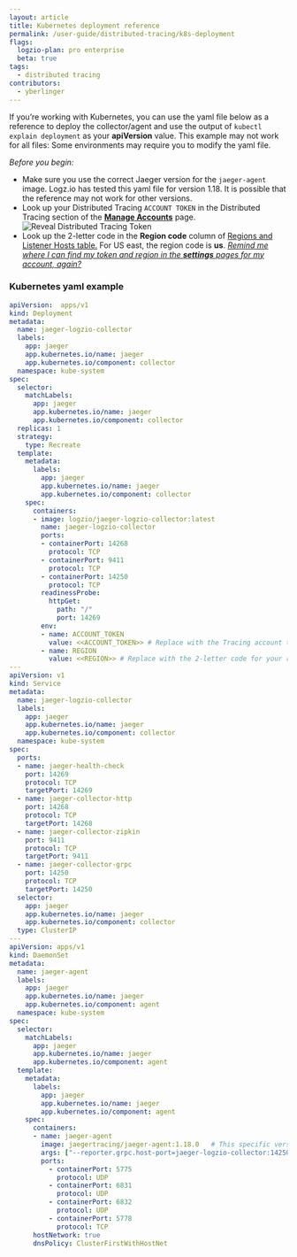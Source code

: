 ```yaml
---
layout: article
title: Kubernetes deployment reference
permalink: /user-guide/distributed-tracing/k8s-deployment
flags:
  logzio-plan: pro enterprise
  beta: true
tags:
  - distributed tracing
contributors:
  - yberlinger   
---
```

If you’re working with Kubernetes, you can use the yaml file below as a reference to deploy the collector/agent and use the output of `kubectl explain deployment` as your **apiVersion** value. This example may not work for all files: Some environments may require you to modify the yaml file.


_Before you begin:_

+ Make sure you use the correct Jaeger version for the `jaeger-agent` image. Logz.io has tested this yaml file for version 1.18. It is possible that the reference may not work for other versions.
+ Look up your Distributed Tracing `ACCOUNT TOKEN` in the Distributed Tracing section of the <a href="https://app.logz.io/#/dashboard/settings/manage-accounts" target ="_blank"> **Manage Accounts**</a> page.
    ![Reveal Distributed Tracing Token](https://dytvr9ot2sszz.cloudfront.net/logz-docs/distributed-tracing/trace-acct-tokeninfo11.gif)
+ Look up the 2-letter code in the **Region code** column of <a href="/user-guide/accounts/account-region.html#available-regions" target ="_blank"> Regions and Listener Hosts table.</a>  For US east, the region code is **us**.  <a href="https://docs.logz.io/user-guide/distributed-tracing/getting-started-tracing/   #look-up-your-distributed-tracing-token-and-region-information-in-logzio" target ="_blank"> *Remind me where I can find my token and region in the **settings** pages for my account, again?* </a>

### Kubernetes yaml example

```yaml
apiVersion:  apps/v1
kind: Deployment
metadata:
  name: jaeger-logzio-collector
  labels:
    app: jaeger
    app.kubernetes.io/name: jaeger
    app.kubernetes.io/component: collector
  namespace: kube-system
spec:
  selector:
    matchLabels:
      app: jaeger
      app.kubernetes.io/name: jaeger
      app.kubernetes.io/component: collector
  replicas: 1
  strategy:
    type: Recreate
  template:
    metadata:
      labels:
        app: jaeger
        app.kubernetes.io/name: jaeger
        app.kubernetes.io/component: collector
    spec:
      containers:
      - image: logzio/jaeger-logzio-collector:latest
        name: jaeger-logzio-collector
        ports:
        - containerPort: 14268
          protocol: TCP
        - containerPort: 9411
          protocol: TCP
        - containerPort: 14250
          protocol: TCP
        readinessProbe:
          httpGet:
            path: "/"
            port: 14269
        env:
        - name: ACCOUNT_TOKEN
          value: <<ACCOUNT_TOKEN>> # Replace with the Tracing account token from Logz.io in Manage accounts > Distributed Tracing
        - name: REGION
          value: <<REGION>> # Replace with the 2-letter code for your region from the Logz.io Regions and Listener hosts table or from your Account settings page
---
apiVersion: v1
kind: Service
metadata:
  name: jaeger-logzio-collector
  labels:
    app: jaeger
    app.kubernetes.io/name: jaeger
    app.kubernetes.io/component: collector
  namespace: kube-system
spec:
  ports:
  - name: jaeger-health-check
    port: 14269
    protocol: TCP
    targetPort: 14269
  - name: jaeger-collector-http
    port: 14268
    protocol: TCP
    targetPort: 14268
  - name: jaeger-collector-zipkin
    port: 9411
    protocol: TCP
    targetPort: 9411
  - name: jaeger-collector-grpc
    port: 14250
    protocol: TCP
    targetPort: 14250
  selector:
    app: jaeger
    app.kubernetes.io/name: jaeger
    app.kubernetes.io/component: collector
  type: ClusterIP
---
apiVersion: apps/v1
kind: DaemonSet
metadata:
  name: jaeger-agent
  labels:
    app: jaeger
    app.kubernetes.io/name: jaeger
    app.kubernetes.io/component: agent
  namespace: kube-system
spec:
  selector:
    matchLabels:
      app: jaeger
      app.kubernetes.io/name: jaeger
      app.kubernetes.io/component: agent
  template:
    metadata:
      labels:
        app: jaeger
        app.kubernetes.io/name: jaeger
        app.kubernetes.io/component: agent
    spec:
      containers:
      - name: jaeger-agent
        image: jaegertracing/jaeger-agent:1.18.0   # This specific version has been tested by Logz.io. If you opt for a later version, the Logz.io recommendation is to test before you deploy.
        args: ["--reporter.grpc.host-port=jaeger-logzio-collector:14250"]
        ports:
          - containerPort: 5775
            protocol: UDP
          - containerPort: 6831
            protocol: UDP
          - containerPort: 6832
            protocol: UDP
          - containerPort: 5778
            protocol: TCP
      hostNetwork: true
      dnsPolicy: ClusterFirstWithHostNet

```
